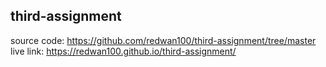 ## third-assignment
source code: https://github.com/redwan100/third-assignment/tree/master
live link: https://redwan100.github.io/third-assignment/
